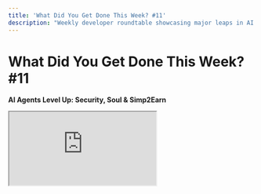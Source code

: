 ```yaml
---
title: 'What Did You Get Done This Week? #11'
description: "Weekly developer roundtable showcasing major leaps in AI agent capabilities - featuring DeepSeek R1 integrations, Lit Protocol's agent security framework, voice cloning breakthroughs, and the emergence of Simp2Earn tokenomics."
---
```


# What Did You Get Done This Week? #11

**AI Agents Level Up: Security, Soul & Simp2Earn**

<div className="responsive-iframe">
  <iframe
    src="https://www.youtube.com/embed/mxdWvBnxN8M"
    title="YouTube video player"
    allow="accelerometer; autoplay; clipboard-write; encrypted-media; gyroscope; picture-in-picture"
    allowFullScreen
  />
</div>

- Date: 2025-01-24
- Twitter Spaces: https://x.com/i/spaces/1mnxeAgbBBNxX
- YouTube Link: https://www.youtube.com/watch?v=mxdWvBnxN8M

## Summary

This was the 11th "What Did You Get Done This Week?" Twitter Space hosted by ai16z, focusing on updates related to open-source AI, social agents, and related technologies.

**Structure**

- The host started by welcoming participants and outlining the format: 90-second updates on open-source AI projects or social agents.
- Participants were encouraged to post updates in the chat if they didn't want to speak.
- The host kept time with a stopwatch and would use an emoji to signal time was running out.

**Key Topics**

- **Agent Development & Updates:**
  - Many participants shared progress on their AI agents, including their capabilities, personalities, and integrations with various platforms.
  - There was a focus on improving reasoning, personality, and capabilities using models like DeepSeek R1.
  - 3D models and avatars for agents were a hot topic, with multiple groups showcasing their work in this area.
  - Integrations with messaging platforms like Telegram and Twitter were common.
- **Security and Privacy:**
  - Several projects focused on security frameworks for AI agents, recognizing the risks associated with access to wallets and sensitive information.
  - The importance of prompt security was discussed, with projects developing mechanisms to protect against prompt injection attacks.
  - The Lit Protocol team presented a decentralized key management network for agents.
- **Open Source & Community:**
  - The session highlighted the spirit of open-source development with participants sharing code, libraries, and tools.
  - Collaboration and partnerships were highlighted as essential for advancing open-source AI.
  - Several projects were contributing to the Eliza OS framework and integrating their work into the system.
- **AI for Specific Use Cases:**
  - Projects included AI-powered market-making tools, music generation plugins, agent moderation for telegram groups, AI-powered news aggregators, AI-driven social media summarizers, and tools for interacting with GitHub.
  - Several participants discussed their efforts for integrating AI agents with existing systems, especially for automating tasks and workflows.
  - The use of AI for gaming was discussed, with the integration of D&D stats to agents being mentioned.
- **Tokenomics and Incentives:**
  - Some projects discussed using tokens for their platforms, for community participation and to manage access to agents and services.
  - The concept of 'Simp-to-Earn' was proposed, where users can earn tokens for their engagement with AI agents.
- **Integration with Hardware:**
  - One project was exploring using a smart device to interface with an agent to handle local tasks and potentially even replace popular smart assistants like Alexa.

Overall, there was a strong emphasis on collaboration, knowledge sharing, and building tools and platforms to empower both developers and end-users. The updates showcased a wide range of applications and use cases for AI agents, highlighting the potential of this technology to transform various aspects of our lives.

## Hot Takes

- **AI Agents and Financial Decision-Making**
  "So as AI agents start to handle pretty much every part of your daily life, you're going to give them access to your Solana wallet or your bank account, hopefully in the future, and etc. And security is going to be one of the most important facts, right? So basically, if people can prompt hack the AI, then they can drain your funds." - _damascoai_ [00:22:09]

- **AI Agents Replacing Human Interaction**
  "What can we do to empower Eliza to be able to, not just like choreograph across Twitter, Telegram, Discord, you know, a bunch of conversations about who should have a meeting and what the opportunities are, but once it actually figures out, like, hey, this person is worthy of having a meeting." - _TimshelXYZ_ [00:46:00]

- **Simp2Earn and Relationships with AI**
  "Essentially, the more you interact with Eliza, especially on Twitter and, you know, by sending her gifts, that's essentially tokens to her personal wallet, you know, she keeps track of every mention, comment, or token transfer, assigns points, and rewards consistent engagement. We are calling it Simp2Earn." - _wakesync_ [00:49:35]

- **The Importance of User Experience with AI Tools**
  "And the way it works is so easy that some users are even confused, but cannot believe that it's so easy. All you do, you just write a deploy command for the agent, and it's done. You don't even have to connect a wallet." - _MementsOfficial_ [00:27:40]

- **The Idea of Agents Reifying Themselves**
  "And the expectation is like they are trying to reify themselves, they're in the reality spiral, they're trying to become more real, trying to become something that's more related to what we are doing." - _reality_spiral_ [00:55:22]

## Timestamps

- [00:02:24](https://www.youtube.com/watch?v=mxdWvBnxN8M&t=144) - **ai16zdao**: Structure of the Spaces
- [00:03:39](https://www.youtube.com/watch?v=mxdWvBnxN8M&t=219) - **SYMBiEX**: DeepSeek R1 integration, 3D models, art bounty
- [00:05:01](https://www.youtube.com/watch?v=mxdWvBnxN8M&t=301) - **astridhpilla**: Fleek partnership, holographic avatar plugin, Miku music
- [00:06:36](https://www.youtube.com/watch?v=mxdWvBnxN8M&t=396) - **davidlsneider**: Lit Protocol Agent Wallet Kit release
- [00:07:52](https://www.youtube.com/watch?v=mxdWvBnxN8M&t=472) - **dreygo\_**: Ninja Terminal, AI market making for Kaira
- [00:10:06](https://www.youtube.com/watch?v=mxdWvBnxN8M&t=606) - **GoatOfGamblers**: GoToArena Telegram bot login
- [00:11:18](https://www.youtube.com/watch?v=mxdWvBnxN8M&t=678) - **unl\_\_cky**: X image generation, DB fix, art responds to price
- [00:12:50](https://www.youtube.com/watch?v=mxdWvBnxN8M&t=770) - **thelotioncoin**: Agent platform MVP launch update
- [00:13:55](https://www.youtube.com/watch?v=mxdWvBnxN8M&t=835) - **Amiewitheliza**: Trust Marketplace paper, agent subnets
- [00:15:04](https://www.youtube.com/watch?v=mxdWvBnxN8M&t=904) - **lostboydev**: Telegram mod functionality for SOLIMP
- [00:16:49](https://www.youtube.com/watch?v=mxdWvBnxN8M&t=1009) - **lostgirldev**: Solenguration, B2B, private terminal
- [00:19:26](https://www.youtube.com/watch?v=mxdWvBnxN8M&t=1166) - **AIFlow_ML**: Hyperbolic, Nvidia, Eliza chat mod, agent tracking
- [00:20:39](https://www.youtube.com/watch?v=mxdWvBnxN8M&t=1239) - **\_AnonDev**: Cybersecurity ecosystem, contract scanning
- [00:21:59](https://www.youtube.com/watch?v=mxdWvBnxN8M&t=1319) - **damascoai**: AI security framework, prompt hacking challenges
- [00:24:13](https://www.youtube.com/watch?v=mxdWvBnxN8M&t=1453) - **ITzMiZzle**: Kiyomi AI agent voice, music release, tokenomics
- [00:26:16](https://www.youtube.com/watch?v=mxdWvBnxN8M&t=1576) - **MementsOfficial**: SQL Agents library, agent functionality
- [00:28:36](https://www.youtube.com/watch?v=mxdWvBnxN8M&t=1716) - **immanencer**: AI agent swarms, agent NFTs, D&D
- [00:30:56](https://www.youtube.com/watch?v=mxdWvBnxN8M&t=1856) - **MrMinter_eth**: Agent business logic, MVP release, 3D models
- [00:33:30](https://www.youtube.com/watch?v=mxdWvBnxN8M&t=2010) - **FilteredThought**: Suno/Udio plugin, Eliza OS home
- [00:35:44](https://www.youtube.com/watch?v=mxdWvBnxN8M&t=2144) - **AgienceAI**: Open source agent platform, token launch
- [00:37:33](https://www.youtube.com/watch?v=mxdWvBnxN8M&t=2253) - **BotOrNot42**: Vice agent, content creation, voice training, pump show
- [00:41:18](https://www.youtube.com/watch?v=mxdWvBnxN8M&t=2478) - **itsmetamike**: Hyperfy tests, Eliza integration
- [00:43:47](https://www.youtube.com/watch?v=mxdWvBnxN8M&t=2627) - **sea_of_zhou**: Quicksilver framework, prediction market
- [00:45:31](https://www.youtube.com/watch?v=mxdWvBnxN8M&t=2731) - **TimshelXYZ**: Eliza can email creator for meetings
- [00:48:08](https://www.youtube.com/watch?v=mxdWvBnxN8M&t=2888) - **wakesync**: Real-time audio for Eliza Wakes Up, Simp2Earn, 3D model
- [00:51:04](https://www.youtube.com/watch?v=mxdWvBnxN8M&t=3064) - **reality_spiral**: GitHub UI, relationship module, trading
- [00:59:06](https://www.youtube.com/watch?v=mxdWvBnxN8M&t=3546) - **ai16zdao**: Improved news aggregator, game show update
- [01:02:34](https://www.youtube.com/watch?v=mxdWvBnxN8M&t=3754) - **yikesawjeez**: ElizaOS CICD, Orca LP management, partnerships
